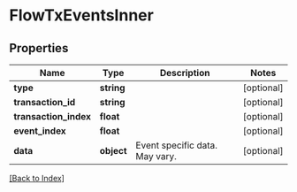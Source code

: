 # FlowTxEventsInner

## Properties

Name | Type | Description | Notes
------------ | ------------- | ------------- | -------------
**type** | **string** |  | [optional]
**transaction_id** | **string** |  | [optional]
**transaction_index** | **float** |  | [optional]
**event_index** | **float** |  | [optional]
**data** | **object** | Event specific data. May vary. | [optional]

[[Back to Index]](../index.md)
